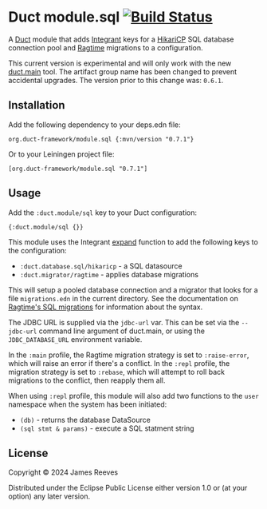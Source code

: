 # Duct module.sql [![Build Status](https://github.com/duct-framework/module.sql/actions/workflows/test.yml/badge.svg)](https://github.com/duct-framework/module.sql/actions/workflows/test.yml)

A [Duct][] module that adds [Integrant][] keys for a [HikariCP][] SQL
database connection pool and [Ragtime][] migrations to a configuration.

This current version is experimental and will only work with the new
[duct.main][] tool. The artifact group name has been changed to prevent
accidental upgrades. The version prior to this change was: `0.6.1`.

[duct]:      https://github.com/duct-framework/duct
[Integrant]: https://github.com/weavejester/integrant
[hikaricp]:  https://github.com/brettwooldridge/HikariCP
[ragtime]:   https://github.com/weavejester/ragtime
[duct.main]: https://github.com/duct-framework/duct.main

## Installation

Add the following dependency to your deps.edn file:

    org.duct-framework/module.sql {:mvn/version "0.7.1"}

Or to your Leiningen project file:

    [org.duct-framework/module.sql "0.7.1"]

## Usage

Add the `:duct.module/sql` key to your Duct configuration:

```edn
{:duct.module/sql {}}
```
This module uses the Integrant [expand][] function to add the
following keys to the configuration:

* `:duct.database.sql/hikaricp` - a SQL datasource
* `:duct.migrator/ragtime` - applies database migrations

This will setup a pooled database connection and a migrator that looks
for a file `migrations.edn` in the current directory. See the
documentation on [Ragtime's SQL migrations][migrations] for information
about the syntax.

The JDBC URL is supplied via the `jdbc-url` var. This can be set via the
`--jdbc-url` command line argument of duct.main, or using the
`JDBC_DATABASE_URL` environment variable.

In the `:main` profile, the Ragtime migration strategy is set to
`:raise-error`, which will raise an error if there's a conflict. In the
`:repl` profile, the migration strategy is set to `:rebase`, which will
attempt to roll back migrations to the conflict, then reapply them all.

When using `:repl` profile, this module will also add two functions to
the `user` namespace when the system has been initiated:

- `(db)`                - returns the database DataSource
- `(sql stmt & params)` - execute a SQL statment string

[expand]: https://github.com/weavejester/integrant#expanding
[migrations]: https://github.com/weavejester/ragtime/wiki/SQL-Migrations#edn

## License

Copyright © 2024 James Reeves

Distributed under the Eclipse Public License either version 1.0 or (at
your option) any later version.
